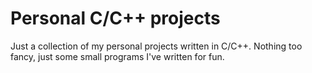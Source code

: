 # Personal C/C++ projects
Just a collection of my personal projects written in C/C++. Nothing too fancy, just some small programs I've written for fun.
